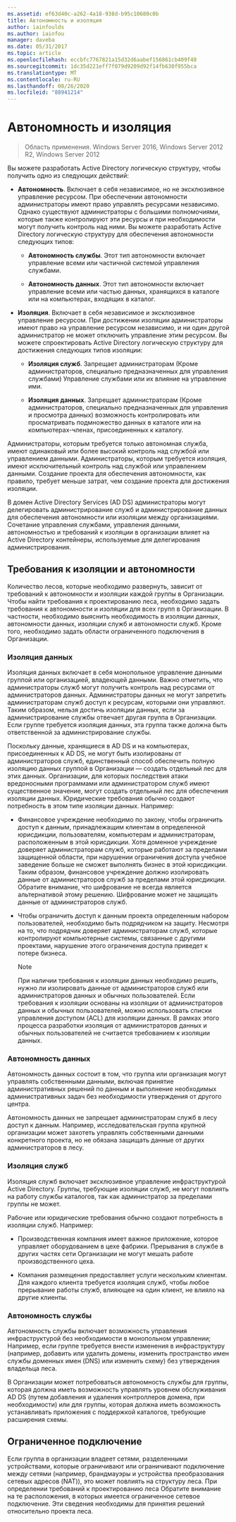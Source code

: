 ```yaml
---
ms.assetid: ef63d40c-a262-4a18-938d-b95c10680c0b
title: Автономность и изоляция
author: iainfoulds
ms.author: iainfou
manager: daveba
ms.date: 05/31/2017
ms.topic: article
ms.openlocfilehash: eccbfc7767821a15d32d6aabef156861cb409f40
ms.sourcegitcommit: 1dc35d221eff7f079d9209d92f14fb630f955bca
ms.translationtype: MT
ms.contentlocale: ru-RU
ms.lasthandoff: 08/26/2020
ms.locfileid: "88941214"
---
```

# <a name="autonomy-vs-isolation"></a>Автономность и изоляция

>Область применения. Windows Server 2016, Windows Server 2012 R2, Windows Server 2012

Вы можете разработать Active Directory логическую структуру, чтобы получить одно из следующих действий:

-   **Автономность**. Включает в себя независимое, но не эксклюзивное управление ресурсом. При обеспечении автономности администраторы имеют право управлять ресурсами независимо. Однако существуют администраторы с большими полномочиями, которые также контролируют эти ресурсы и при необходимости могут получить контроль над ними. Вы можете разработать Active Directory логическую структуру для обеспечения автономности следующих типов:

    -   **Автономность службы**. Этот тип автономности включает управление всеми или частичной системой управления службами.

    -   **Автономность данных**. Этот тип автономности включает управление всеми или частью данных, хранящихся в каталоге или на компьютерах, входящих в каталог.

-   **Изоляция**. Включает в себя независимое и эксклюзивное управление ресурсом. При достижении изоляции администраторы имеют право на управление ресурсом независимо, и ни один другой администратор не может отключить управление этим ресурсом. Вы можете спроектировать Active Directory логическую структуру для достижения следующих типов изоляции:

    -   **Изоляция служб**. Запрещает администраторам (Кроме администраторов, специально предназначенных для управления службами) Управление службами или их влияние на управление ими.

    -   **Изоляция данных**. Запрещает администраторам (Кроме администраторов, специально предназначенных для управления и просмотра данных) возможность контролировать или просматривать подмножество данных в каталоге или на компьютерах-членах, присоединенных к каталогу.

Администраторы, которым требуется только автономная служба, имеют одинаковый или более высокий контроль над службой или управлением данными. Администраторы, которым требуется изоляция, имеют исключительный контроль над службой или управлением данными. Создание проекта для обеспечения автономности, как правило, требует меньше затрат, чем создание проекта для достижения изоляции.

В домен Active Directory Services (AD DS) администраторы могут делегировать администрирование служб и администрирование данных для обеспечения автономности или изоляции между организациями. Сочетание управления службами, управления данными, автономностью и требований к изоляции в организации влияет на Active Directory контейнеры, используемые для делегирования администрирования.

## <a name="isolation-and-autonomy-requirements"></a>Требования к изоляции и автономности
Количество лесов, которые необходимо развернуть, зависит от требований к автономности и изоляции каждой группы в Организации. Чтобы найти требования к проектированию леса, необходимо задать требования к автономности и изоляции для всех групп в Организации. В частности, необходимо выяснить необходимость в изоляции данных, автономности данных, изоляции служб и автономности служб. Кроме того, необходимо задать области ограниченного подключения в Организации.

### <a name="data-isolation"></a>Изоляция данных
Изоляция данных включает в себя монопольное управление данными группой или организацией, владеющей данными. Важно отметить, что администраторы служб могут получить контроль над ресурсами от администраторов данных. Администраторы данных не могут запретить администраторам служб доступ к ресурсам, которыми они управляют. Таким образом, нельзя достичь изоляции данных, если за администрирование службы отвечает другая группа в Организации. Если группе требуется изоляция данных, эта группа также должна быть ответственной за администрирование службы.

Поскольку данные, хранящиеся в AD DS и на компьютерах, присоединенных к AD DS, не могут быть изолированы от администраторов служб, единственный способ обеспечить полную изоляцию данных группой в Организации — создать отдельный лес для этих данных. Организации, для которых последствия атаки вредоносными программами или администратором служб имеют существенное значение, могут создать отдельный лес для обеспечения изоляции данных. Юридические требования обычно создают потребность в этом типе изоляции данных. Например:

-   Финансовое учреждение необходимо по закону, чтобы ограничить доступ к данным, принадлежащим клиентам в определенной юрисдикции, пользователям, компьютерам и администраторам, расположенным в этой юрисдикции. Хотя доменное учреждение доверяет администраторам служб, которые работают за пределами защищенной области, при нарушении ограничения доступа учебное заведение больше не сможет выполнять бизнес в этой юрисдикции. Таким образом, финансовое учреждение должно изолировать данные от администраторов служб за пределами этой юрисдикции. Обратите внимание, что шифрование не всегда является альтернативой этому решению. Шифрование может не защищать данные от администраторов служб.

-   Чтобы ограничить доступ к данным проекта определенным набором пользователей, необходимо быть подрядчиком на защиту. Несмотря на то, что подрядчик доверяет администраторам служб, которые контролируют компьютерные системы, связанные с другими проектами, нарушение этого ограничения доступа приведет к потере бизнеса.

    > [!NOTE]
    > При наличии требования к изоляции данных необходимо решить, нужно ли изолировать данные от администраторов служб или администраторов данных и обычных пользователей. Если требования к изоляции основаны на изоляции от администраторов данных и обычных пользователей, можно использовать списки управления доступом (ACL) для изоляции данных. В рамках этого процесса разработки изоляция от администраторов данных и обычных пользователей не считается требованием к изоляции данных.

### <a name="data-autonomy"></a>Автономность данных
Автономность данных состоит в том, что группа или организация могут управлять собственными данными, включая принятие административных решений по данным и выполнение необходимых административных задач без необходимости утверждения от другого центра.

Автономность данных не запрещает администраторам служб в лесу доступ к данным. Например, исследовательская группа крупной организации может захотеть управлять собственными данными конкретного проекта, но не обязана защищать данные от других администраторов в лесу.

### <a name="service-isolation"></a>Изоляция служб
Изоляция служб включает эксклюзивное управление инфраструктурой Active Directory. Группы, требующие изоляции служб, не могут повлиять на работу службы каталогов, так как администратор за пределами группы не может.

Рабочие или юридические требования обычно создают потребность в изоляции служб. Например:

-   Производственная компания имеет важное приложение, которое управляет оборудованием в цехе фабрики. Прерывания в службе в других частях сети Организации не могут мешать работе производственного цеха.

-   Компания размещения предоставляет услуги нескольким клиентам. Для каждого клиента требуется изоляция служб, чтобы любое прерывание работы служб, влияющее на один клиент, не влияло на другие клиенты.

### <a name="service-autonomy"></a>Автономность службы
Автономность службы включает возможность управления инфраструктурой без необходимости в монопольном управлении; Например, если группе требуется внести изменения в инфраструктуру (например, добавить или удалить домены, изменить пространство имен службы доменных имен (DNS) или изменить схему) без утверждения владельца леса.

В Организации может потребоваться автономность службы для группы, которая должна иметь возможность управлять уровнем обслуживания AD DS (путем добавления и удаления контроллеров домена, при необходимости) или для группы, которая должна иметь возможность устанавливать приложения с поддержкой каталогов, требующие расширения схемы.

## <a name="limited-connectivity"></a>Ограниченное подключение
Если группа в организации владеет сетями, разделенными устройствами, которые ограничивают или ограничивают подключение между сетями (например, брандмауэры и устройства преобразования сетевых адресов (NAT)), это может повлиять на структуру леса. При определении требований к проектированию леса Обратите внимание на те расположения, в которых имеется ограниченное сетевое подключение. Эти сведения необходимы для принятия решений относительно проекта леса.



